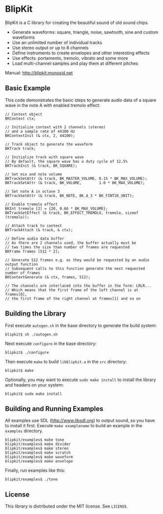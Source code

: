 BlipKit
=======

BlipKit is a C library for creating the beautiful sound of old sound chips.

- Generate waveforms: square, triangle, noise, sawtooth, sine and custom waveforms
- Use an unlimited number of individual tracks
- Use stereo output or up to 8 channels
- Define instruments to create envelopes and other interesting effects
- Use effects: portamento, tremolo, vibrato and some more
- Load multi-channel samples and play them at different pitches

Manual: <http://blipkit.monoxid.net>

Basic Example
-------------

This code demonstrates the basic steps to generate audio data of a square wave in the note A with enabled tremolo effect:

	// Context object
	BKContext ctx;

	// Initialize context with 2 channels (stereo)
	// and a sample rate of 44100 Hz
	BKContextInit (& ctx, 2, 44100);

	// Track object to generate the waveform
	BKTrack track;

	// Initialize track with square wave
	// By default, the square wave has a duty cycle of 12.5%
	BKTrackInit (& track, BK_SQUARE);

	// Set mix and note volume
	BKTrackSetAttr (& track, BK_MASTER_VOLUME, 0.15 * BK_MAX_VOLUME);
	BKTrackSetAttr (& track, BK_VOLUME,        1.0 * BK_MAX_VOLUME);

	// Set note A in octave 3
	BKTrackSetAttr (& track, BK_NOTE, BK_A_3 * BK_FINT20_UNIT);

	// Enable tremolo effect
	BKInt tremolo [2] = {20, 0.66 * BK_MAX_VOLUME};
	BKTrackSetEffect (& track, BK_EFFECT_TREMOLO, tremolo, sizeof (tremolo));

	// Attach track to context
	BKTrackAttach (& track, & ctx);

	// Define audio data buffer
	// As there are 2 channels used, the buffer actually must be
	// two times the size than number of frames are requested
	BKFrame frames [512 * 2];

	// Generate 512 frames e.g. as they would be requested by an audio output function
	// Subsequent calls to this function generate the next requested number of frames
	BKContextGenerate (& ctx, frames, 512);

	// The channels are interlaced into the buffer in the form: LRLR...
	// Which means that the first frame of the left channel is at frames[0],
	// the first frame of the right channel at frames[1] and so on

Building the Library
--------------------

First execute `autogen.sh` in the base directory to generate the build system:

	blipkit$ sh ./autogen.sh

Next execute `configure` in the base directory:

	blipkit$ ./configure

Then execute `make` to build `libblipkit.a` in the `src` directory:

	blipkit$ make

Optionally, you may want to execute `sudo make install` to install the library
and headers on your system:

	blipkit$ sudo make install

Building and Running Examples
-----------------------------

All examples use SDL (<http://www.libsdl.org>) to output sound, so you have to
install it first. Execute `make examplename` to build an example in the
`examples` directory.

	blipkit/examples$ make tone
	blipkit/examples$ make divider
	blipkit/examples$ make stereo
	blipkit/examples$ make scratch
	blipkit/examples$ make waveform
	blipkit/examples$ make envelope

Finally, run examples like this:

	blipkit/examples$ ./tone

License
-------

This library is distributed under the MIT license. See `LICENSE`.
